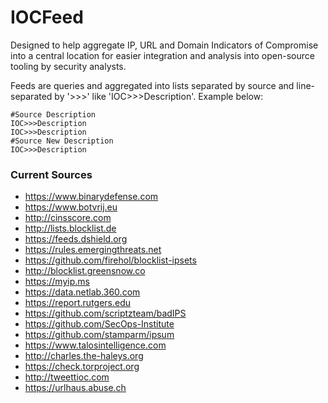 # IOCFeed
 
Designed to help aggregate IP, URL and Domain Indicators of Compromise into a central location for easier integration
and analysis into open-source tooling by security analysts.  

Feeds are queries and aggregated into lists separated by source and line-separated by '>>>' like 'IOC>>>Description'.  Example below:

```
#Source Description
IOC>>>Description
IOC>>>Description
#Source New Description
IOC>>>Description
```


### Current Sources
* https://www.binarydefense.com
* https://www.botvrij.eu
* http://cinsscore.com
* http://lists.blocklist.de
* https://feeds.dshield.org
* https://rules.emergingthreats.net
* https://github.com/firehol/blocklist-ipsets
* http://blocklist.greensnow.co
* https://myip.ms
* https://data.netlab.360.com
* https://report.rutgers.edu
* https://github.com/scriptzteam/badIPS
* https://github.com/SecOps-Institute
* https://github.com/stamparm/ipsum
* https://www.talosintelligence.com
* http://charles.the-haleys.org
* https://check.torproject.org
* http://tweettioc.com
* https://urlhaus.abuse.ch